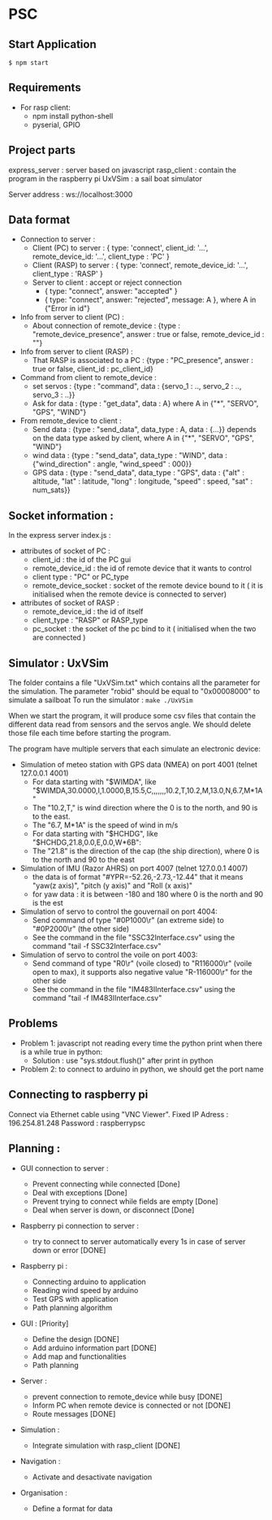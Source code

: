 # PSC

## Start Application 

`$ npm start `

## Requirements

* For rasp client:
  * npm install python-shell
  * pyserial, GPIO


## Project parts

express_server : server based on javascript
rasp_client : contain the program in the raspberry pi
UxVSim      : a sail boat simulator


Server address : ws://localhost:3000

## Data format

* Connection to server : 
  * Client (PC) to server : { type: 'connect', client_id: '...', remote_device_id: '...', client_type : 'PC' }
  * Client (RASP) to server : { type: 'connect', 
  remote_device_id: '...', client_type : 'RASP' }
  * Server to client : accept or reject connection
    * { type: "connect", answer: "accepted" }
    * { type: "connect", answer: "rejected", message: A }, where A in {"Error in id"}
* Info from server to client (PC) : 
  * About connection of remote_device : {type : "remote_device_presence", 
  answer : true or false, remote_device_id : ""}
* Info from server to client (RASP) : 
  * That RASP is associated to a PC : {type : "PC_presence", answer : true or false, client_id : pc_client_id}
* Command from client to remote_device : 
  * set servos : {type : "command", data : {servo_1 : .., servo_2 : .., servo_3 : ..}}
  * Ask for data : {type : "get_data", data : A} where A in {"*", "SERVO", "GPS", "WIND"}
* From remote_device to client : 
  * Send data : {type : "send_data", data_type : A, data : {...}} depends on the data type asked by client, where A in {"*", "SERVO", "GPS", "WIND"}
  * wind data : {type : "send_data", data_type : "WIND", data : {"wind_direction" : angle, "wind_speed" : 000}}
  * GPS data : {type : "send_data", data_type : "GPS", data : {"alt" : altitude, "lat" : latitude, "long" : longitude, "speed" : speed, "sat" : num_sats}}
 
## Socket information : 
In the express server index.js : 
* attributes of socket of PC : 
  * client_id : the id of the PC gui
  * remote_device_id : the id of remote device that it wants to control
  * client type : "PC" or PC_type
  * remote_device_socket : socket of the remote device bound to it ( it is initialised when the remote device is connected to server)
* attributes of socket of RASP :
  * remote_device_id : the id of itself
  * client_type : "RASP" or RASP_type
  * pc_socket : the socket of the pc bind to it ( initialised when the two are connected )

## Simulator : UxVSim
The folder contains a file "UxVSim.txt" which contains all the parameter for the simulation.
The parameter "robid" should be equal to "0x00008000" to simulate a sailboat
To run the simulator : 
`
make
./UxVSim
`

When we start the program, it will produce some csv files that contain the different data read from sensors and the servos angle. We should delete those file each time before starting the program.

The program have multiple servers that each simulate an electronic device:
* Simulation of meteo station with GPS data (NMEA) on port 4001 (telnet 127.0.0.1 4001)
  * For data starting with "$WIMDA", like "$WIMDA,30.0000,I,1.0000,B,15.5,C,,,,,,,10.2,T,10.2,M,13.0,N,6.7,M*1A"
   * The "10.2,T," is wind direction where the 0 is to the north, and 90 is to the east.
   * The "6.7, M*1A" is the speed of wind in m/s
  * For data starting with "$HCHDG", like "$HCHDG,21.8,0.0,E,0.0,W*6B":
   * The "21.8" is the direction of the cap (the ship direction), where 0 is to the north and 90 to the east
* Simulation of IMU (Razor AHRS) on port 4007 (telnet 127.0.0.1 4007)
  * the data is of format "#YPR=-52.26,-2.73,-12.44" that it means "yaw(z axis)", "pitch (y axis)" and "Roll (x axis)"
   * for yaw data : it is between -180 and 180 where 0 is the north and 90 is the est  
* Simulation of servo to control the gouvernail on port 4004:
  * Send command of type "#0P1000\r" (an extreme side) to "#0P2000\r" (the other side)
  * See the command in the file "SSC32Interface.csv" using the command "tail -f SSC32Interface.csv"
* Simulation of servo to control the voile on port 4003:
  * Send command of type "R0\r" (voile closed) to "R116000\r" (voile open to max), it supports also negative value "R-116000\r" for the other side
  * See the command in the file "IM483IInterface.csv" using the command "tail -f IM483IInterface.csv"
   
## Problems 

* Problem 1: javascript not reading every time the python print when there is a while true in python: 
  * Solution : use "sys.stdout.flush()" after print in python
* Problem 2: to connect to arduino in python, we should get the port name 


## Connecting to raspberry pi 
Connect via Ethernet cable using "VNC Viewer".
Fixed IP Adress : 196.254.81.248
Password : raspberrypsc



## Planning :
* GUI connection to server : 
  * Prevent connecting while connected [Done]
  * Deal with exceptions [Done]
  * Prevent trying to connect while fields are empty [Done] 
  * Deal when server is down, or disconnect [Done]
* Raspberry pi connection to server : 
  * try to connect to server automatically every 1s in case of server down or error [DONE]
* Raspberry pi : 
  * Connecting arduino to application
  * Reading wind speed by arduino
  * Test GPS with application 
  * Path planning algorithm
* GUI : [Priority]
  * Define the design [DONE]
  * Add arduino information part [DONE]
  * Add map and functionalities
  * Path planning 
* Server : 
  * prevent connection to remote_device while busy [DONE]
  * Inform PC when remote device is connected or not [DONE]
  * Route messages [DONE]
* Simulation :
  * Integrate simulation with rasp_client [DONE]

* Navigation : 
  * Activate and desactivate navigation

* Organisation :
  * Define a format for data 
